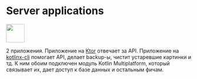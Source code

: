 Server applications
===

<img src="images/ic_cli.png" width="50px">

2 приложения.
Приложение на [Ktor](https://ktor.io/) отвечает за API.
Приложение на [kotlinx-cli](https://github.com/Kotlin/kotlinx-cli) помогает API, делает backup-ы, чистит устаревшие картинки и тд.
К ним обоим подключен модуль Kotlin Multiplatform, который связывает их, дает доступ к базе данных и остальным фичам.